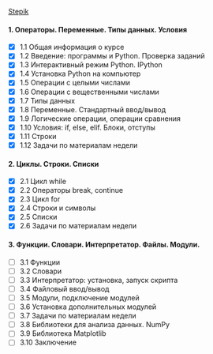 [Stepik](https://stepik.org/course/67/syllabus)

#### 1. Операторы. Переменные. Типы данных. Условия
- [x] 1.1 Общая информация о курсе
- [x] 1.2 Введение: программы и Python. Проверка заданий
- [x] 1.3 Интерактивный режим Python. IPython
- [x] 1.4 Установка Python на компьютер
- [x] 1.5 Операции с целыми числами
- [x] 1.6 Операции с вещественными числами
- [x] 1.7 Типы данных
- [x] 1.8 Переменные. Стандартный ввод/вывод
- [x] 1.9 Логические операции, операции сравнения
- [x] 1.10 Условия: if, else, elif. Блоки, отступы
- [x] 1.11 Строки
- [x] 1.12 Задачи по материалам недели

#### 2. Циклы. Строки. Списки
- [x] 2.1 Цикл while
- [x] 2.2 Операторы break, continue
- [x] 2.3 Цикл for
- [x] 2.4 Строки и символы
- [x] 2.5 Списки
- [x] 2.6 Задачи по материалам недели

#### 3. Функции. Словари. Интерпретатор. Файлы. Модули.
- [ ] 3.1 Функции
- [ ] 3.2 Словари
- [ ] 3.3 Интерпретатор: установка, запуск скрипта
- [ ] 3.4 Файловый ввод/вывод
- [ ] 3.5 Модули, подключение модулей
- [ ] 3.6 Установка дополнительных модулей
- [ ] 3.7 Задачи по материалам недели
- [ ] 3.8 Библиотеки для анализа данных. NumPy
- [ ] 3.9 Библиотека Matplotlib
- [ ] 3.10 Заключение
